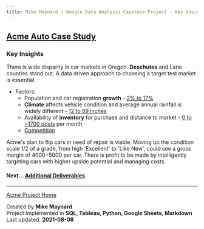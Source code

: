 ```yaml
---
title: Mike Maynard | Google Data Analysis Capstone Project - Key Insights
---
```

## [Acme Auto Case Study](./)

### Key Insights


There is wide disparity in car markets in Oregon.  **Deschutes** and Lane counties stand out. A data driven approach to choosing a target test market is essential.

* Factors:
  - Population and car registration **growth** - [2% to 17%](growth_table.html)
  - **Climate** affects vehicle condition and average annual rainfall is widely different - [12 to  89 inches](precip_table.html)
  - Availability of **inventory** for purchase and distance to market - [0 to ~1700 posts](posting_table.html) per month
  - [Competition](comp_table.html)

Acme's plan to flip cars in need of repair is viable. Moving up the condition scale 1/2 of a grade, from high 'Excellent' to 'Like New', could see a gross margin of $4000-$5000 per car. There is profit to be made by intelligently targeting cars with higher upside potential and managing costs.  

#### Next... [Additional Deliverables](deliverables.html)




---
[Acme Project Home](./)

Created by **Mike Maynard**<BR>
Project Implemented in **SQL, Tableau, Python, Google Sheets, Markdown**<BR>
Last updated:  **2021-08-08**
